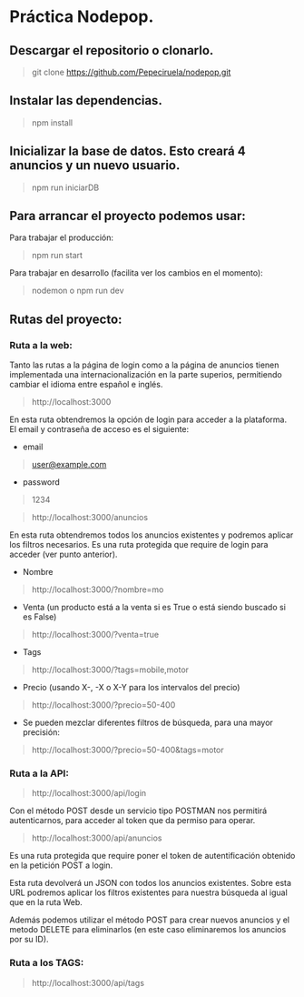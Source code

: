 # Práctica Nodepop.

## Descargar el repositorio o clonarlo.
> git clone https://github.com/Pepeciruela/nodepop.git

## Instalar las dependencias.

> npm install

## Inicializar la base de datos. Esto creará 4 anuncios y un nuevo usuario.

> npm run iniciarDB

## Para arrancar el proyecto podemos usar:

Para trabajar el producción:

> npm run start

Para trabajar en desarrollo (facilita ver los cambios en el momento):

> nodemon 
o
> npm run dev

## Rutas del proyecto:

### Ruta a la web:

Tanto las rutas a la página de login como a la página de anuncios tienen implementada una internacionalización en la parte superios, permitiendo cambiar el idioma entre español e inglés.

> http://localhost:3000

En esta ruta obtendremos la opción de login para acceder a la plataforma. El email y contraseña de acceso es el siguiente:

* email
> user@example.com
* password
> 1234

> http://localhost:3000/anuncios

En esta ruta obtendremos todos los anuncios existentes y podremos aplicar los filtros necesarios. Es una ruta protegida que require de login para acceder (ver punto anterior).

* Nombre
> http://localhost:3000/?nombre=mo
* Venta (un producto está a la venta si es True o está siendo buscado si es False)
> http://localhost:3000/?venta=true
* Tags
> http://localhost:3000/?tags=mobile,motor
* Precio (usando X-, -X o X-Y para los intervalos del precio)
> http://localhost:3000/?precio=50-400
* Se pueden mezclar diferentes filtros de búsqueda, para una mayor precisión:
> http://localhost:3000/?precio=50-400&tags=motor

### Ruta a la API:

> http://localhost:3000/api/login

Con el método POST desde un servicio tipo POSTMAN nos permitirá autenticarnos, para acceder al token que da permiso para operar.

> http://localhost:3000/api/anuncios

Es una ruta protegida que require poner el token de autentificación obtenido en la petición POST a login.

Esta ruta devolverá un JSON con todos los anuncios existentes. Sobre esta URL podremos aplicar los filtros existentes para nuestra búsqueda al igual que en la ruta Web.

Además podemos utilizar el método POST para crear nuevos anuncios y el metodo DELETE para eliminarlos (en este caso eliminaremos los anuncios por su ID).

### Ruta a los TAGS:

> http://localhost:3000/api/tags





